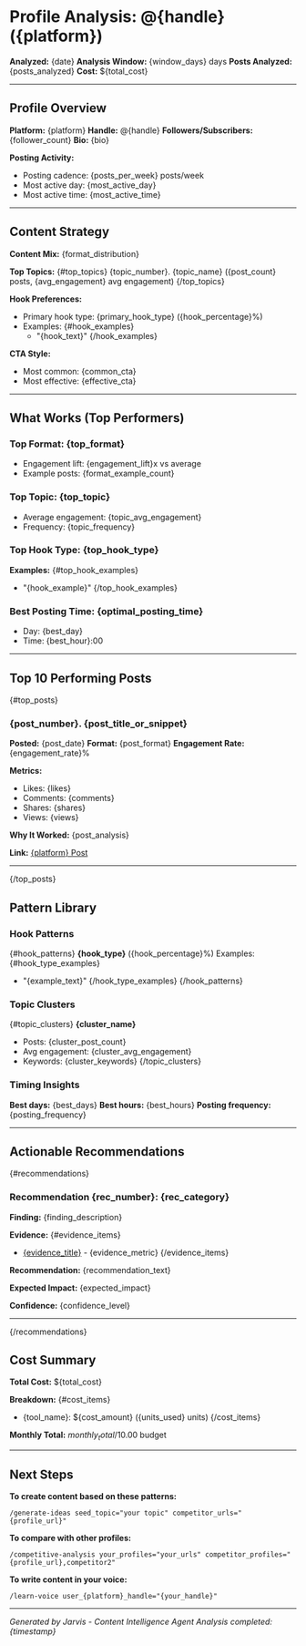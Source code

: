 # Profile Analysis: @{handle} ({platform})

**Analyzed:** {date}
**Analysis Window:** {window_days} days
**Posts Analyzed:** {posts_analyzed}
**Cost:** ${total_cost}

---

## Profile Overview

**Platform:** {platform}
**Handle:** @{handle}
**Followers/Subscribers:** {follower_count}
**Bio:** {bio}

**Posting Activity:**
- Posting cadence: {posts_per_week} posts/week
- Most active day: {most_active_day}
- Most active time: {most_active_time}

---

## Content Strategy

**Content Mix:**
{format_distribution}

**Top Topics:**
{#top_topics}
{topic_number}. {topic_name} ({post_count} posts, {avg_engagement} avg engagement)
{/top_topics}

**Hook Preferences:**
- Primary hook type: {primary_hook_type} ({hook_percentage}%)
- Examples:
{#hook_examples}
  - "{hook_text}"
{/hook_examples}

**CTA Style:**
- Most common: {common_cta}
- Most effective: {effective_cta}

---

## What Works (Top Performers)

### Top Format: {top_format}
- Engagement lift: {engagement_lift}x vs average
- Example posts: {format_example_count}

### Top Topic: {top_topic}
- Average engagement: {topic_avg_engagement}
- Frequency: {topic_frequency}

### Top Hook Type: {top_hook_type}
**Examples:**
{#top_hook_examples}
- "{hook_example}"
{/top_hook_examples}

### Best Posting Time: {optimal_posting_time}
- Day: {best_day}
- Time: {best_hour}:00

---

## Top 10 Performing Posts

{#top_posts}

### {post_number}. {post_title_or_snippet}

**Posted:** {post_date}
**Format:** {post_format}
**Engagement Rate:** {engagement_rate}%

**Metrics:**
- Likes: {likes}
- Comments: {comments}
- Shares: {shares}
- Views: {views}

**Why It Worked:**
{post_analysis}

**Link:** [{platform} Post]({post_url})

---

{/top_posts}

## Pattern Library

### Hook Patterns
{#hook_patterns}
**{hook_type}** ({hook_percentage}%)
Examples:
{#hook_type_examples}
- "{example_text}"
{/hook_type_examples}
{/hook_patterns}

### Topic Clusters
{#topic_clusters}
**{cluster_name}**
- Posts: {cluster_post_count}
- Avg engagement: {cluster_avg_engagement}
- Keywords: {cluster_keywords}
{/topic_clusters}

### Timing Insights
**Best days:** {best_days}
**Best hours:** {best_hours}
**Posting frequency:** {posting_frequency}

---

## Actionable Recommendations

{#recommendations}

### Recommendation {rec_number}: {rec_category}

**Finding:**
{finding_description}

**Evidence:**
{#evidence_items}
- [{evidence_title}]({evidence_url}) - {evidence_metric}
{/evidence_items}

**Recommendation:**
{recommendation_text}

**Expected Impact:**
{expected_impact}

**Confidence:** {confidence_level}

---

{/recommendations}

## Cost Summary

**Total Cost:** ${total_cost}

**Breakdown:**
{#cost_items}
- {tool_name}: ${cost_amount} ({units_used} units)
{/cost_items}

**Monthly Total:** ${monthly_total}/$10.00 budget

---

## Next Steps

**To create content based on these patterns:**
```
/generate-ideas seed_topic="your topic" competitor_urls="{profile_url}"
```

**To compare with other profiles:**
```
/competitive-analysis your_profiles="your_urls" competitor_profiles="{profile_url},competitor2"
```

**To write content in your voice:**
```
/learn-voice user_{platform}_handle="{your_handle}"
```

---

*Generated by Jarvis - Content Intelligence Agent*
*Analysis completed: {timestamp}*
